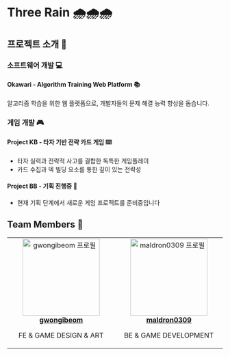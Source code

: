 # Three Rain 🌧️🌧️🌧️

## 프로젝트 소개 🚀

### 소프트웨어 개발 💻

#### Okawari - Algorithm Training Web Platform 📚
알고리즘 학습을 위한 웹 플랫폼으로, 개발자들의 문제 해결 능력 향상을 돕습니다.

### 게임 개발 🎮

#### Project KB - 타자 기반 전략 카드 게임 ⌨️
- 타자 실력과 전략적 사고를 결합한 독특한 게임플레이
- 카드 수집과 덱 빌딩 요소를 통한 깊이 있는 전략성

#### Project BB - 기획 진행중 🎯
- 현재 기획 단계에서 새로운 게임 프로젝트를 준비중입니다

## Team Members 👥

<div align="center">
<table>
<tr align="center">
    <td width="300">
        <img src="https://avatars.githubusercontent.com/u/47078599?v=4" width="180" alt="gwongibeom 프로필">
        <br>
        <strong><a href="https://github.com/gwongibeom">gwongibeom</a></strong>
        <br>
        <p>FE & GAME DESIGN & ART </p>
    </td>
    <td width="300">
        <img src="https://avatars.githubusercontent.com/u/103731019?v=4" width="180" alt="maldron0309 프로필">
        <br>
        <strong><a href="https://github.com/maldron0309">maldron0309</a></strong>
        <br>
        <p>BE & GAME DEVELOPMENT</p>
    </td>
</tr>
</table>
</div>
